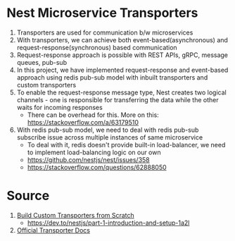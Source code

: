 # Nest Microservice Transporters
1. Transporters are used for communication b/w microservices
2. With transporters, we can achieve both event-based(asynchronous) and request-response(synchronous) based communication
3. Request-response approach is possible with REST APIs, gRPC, message queues, pub-sub
4. In this project, we have implemented request-response and event-based approach using redis pub-sub model with inbuilt transporters and custom transporters
5. To enable the request-response message type, Nest creates two logical channels - one is responsible for transferring the data while the other waits for incoming responses
    - There can be overhead for this. More on this: https://stackoverflow.com/a/63179510
6. With redis pub-sub model, we need to deal with redis pub-sub subscribe issue across multiple instances of same microservice
    - To deal with it, redis doesn't provide built-in load-balancer, we need to implement load-balancing logic on our own
    - https://github.com/nestjs/nest/issues/358
    - https://stackoverflow.com/questions/62888050

# Source
1. [Build Custom Transporters from Scratch](https://dev.to/nestjs/integrate-nestjs-with-external-services-using-microservice-transporters-part-1-p3)
    - https://dev.to/nestjs/part-1-introduction-and-setup-1a2l
2. [Official Transporter Docs](https://docs.nestjs.com/microservices/basics)